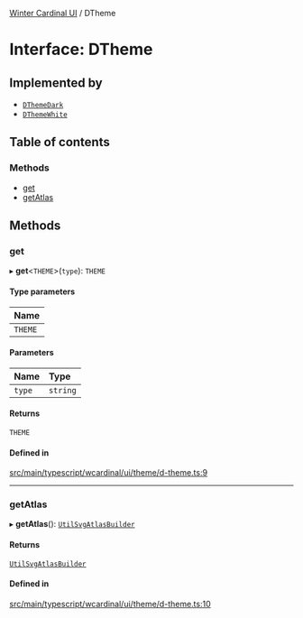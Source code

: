 [Winter Cardinal UI](../README.md) / DTheme

# Interface: DTheme

## Implemented by

- [`DThemeDark`](../classes/DThemeDark.md)
- [`DThemeWhite`](../classes/DThemeWhite.md)

## Table of contents

### Methods

- [get](DTheme.md#get)
- [getAtlas](DTheme.md#getatlas)

## Methods

### get

▸ **get**<`THEME`\>(`type`): `THEME`

#### Type parameters

| Name |
| :------ |
| `THEME` |

#### Parameters

| Name | Type |
| :------ | :------ |
| `type` | `string` |

#### Returns

`THEME`

#### Defined in

[src/main/typescript/wcardinal/ui/theme/d-theme.ts:9](https://github.com/winter-cardinal/winter-cardinal-ui/blob/v0.154.0/src/main/typescript/wcardinal/ui/theme/d-theme.ts#L9)

___

### getAtlas

▸ **getAtlas**(): [`UtilSvgAtlasBuilder`](../classes/UtilSvgAtlasBuilder.md)

#### Returns

[`UtilSvgAtlasBuilder`](../classes/UtilSvgAtlasBuilder.md)

#### Defined in

[src/main/typescript/wcardinal/ui/theme/d-theme.ts:10](https://github.com/winter-cardinal/winter-cardinal-ui/blob/v0.154.0/src/main/typescript/wcardinal/ui/theme/d-theme.ts#L10)
